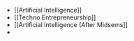 - [[Artificial Intelligence]]
- [[Techno Entrepreneurship]]
- [[Artificial Intelligence (After Midsems]]
-